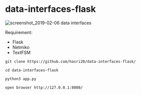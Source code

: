 # data-interfaces-flask

![screenshot_2019-02-06 data interfaces](https://user-images.githubusercontent.com/19608381/52325337-3c8d0500-2a17-11e9-9651-74ed9567c15b.png)

Requirement:
- Flask
- Netmiko
- TextFSM

```
git clone https://github.com/hasri20/data-interfaces-flask/
```
```
cd data-interfaces-flask
```
```
python3 app.py
```
```
open browser http://127.0.0.1:8080/
```
